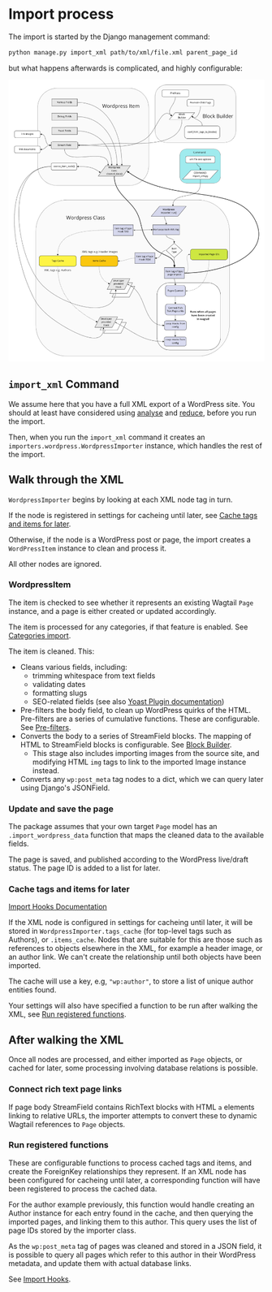 # Import process

The import is started by the Django management command:

```bash
python manage.py import_xml path/to/xml/file.xml parent_page_id
```

but what happens afterwards is complicated, and highly configurable:

<img src="import-flow-diagram.png">

## `import_xml` Command

We assume here that you have a full XML export of a WordPress site. You should at least have considered using  [analyse](docs/tooling.md#analyze-xml-commands) and [reduce](docs/tooling.md#reduce-xml-command), before you run the import.

Then, when you run the `import_xml` command it creates an `importers.wordpress.WordpressImporter` instance, which handles the rest of the import.

## Walk through the XML

`WordpressImporter` begins by looking at each XML node tag in turn.

If the node is registered in settings for cacheing until later, see [Cache tags and items for later](#cache-tags-and-items-for-later).

Otherwise, if the node is a WordPress post or page, the import creates a `WordPressItem` instance to clean and process it.

All other nodes are ignored.

### WordpressItem

The item is checked to see whether it represents an existing Wagtail `Page` instance, and a page is either created or updated accordingly.

The item is processed for any categories, if that feature is enabled. See [Categories import](docs/categories_import.md).

The item is cleaned. This:

- Cleans various fields, including:
    - trimming whitespace from text fields
    - validating dates
    - formatting slugs
    - SEO-related fields (see also [Yoast Plugin documentation](docs/yoast.md))
- Pre-filters the body field, to clean up WordPress quirks of the HTML. Pre-filters are a series of cumulative functions. These are configurable. See [Pre-filters](docs/prefilters.md).
- Converts the body to a series of StreamField blocks. The mapping of HTML to StreamField blocks is configurable. See [Block Builder](docs/blockbuilder.md).
    - This stage also includes importing images from the source site, and modifying HTML `img` tags to link to the imported Image instance instead.
- Converts any `wp:post_meta` tag nodes to a dict, which we can query later using Django's JSONField.

### Update and save the page

The package assumes that your own target `Page` model has an `.import_wordpress_data` function that maps the cleaned data to the available fields.

The page is saved, and published according to the WordPress live/draft status. The page ID is added to a list for later.

### Cache tags and items for later

[Import Hooks Documentation](docs/import_hooks.md)

If the XML node is configured in settings for cacheing until later, it will be stored in `WordpressImporter.tags_cache` (for top-level tags such as Authors), or `.items_cache`. Nodes that are suitable for this are those such as references to objects elsewhere in the XML, for example a header image, or an author link. We can't create the relationship until both objects have been imported.

The cache will use a key, e.g, `"wp:author"`, to store a list of unique author entities found.

Your settings will also have specified a function to be run after walking the XML, see [Run registered functions](#run-registered-functions).

## After walking the XML

Once all nodes are processed, and either imported as `Page` objects, or cached for later, some processing involving database relations is possible.

### Connect rich text page links

If page body StreamField contains RichText blocks with HTML `a` elements linking to relative URLs, the importer attempts to convert these to dynamic Wagtail references to `Page` objects.

### Run registered functions

These are configurable functions to process cached tags and items, and create the ForeignKey relationships they represent. If an XML node has been configured for cacheing until later, a corresponding function will have been registered to process the cached data.

For the author example previously, this function would handle creating an Author instance for each entry found in the cache, and then querying the imported pages, and linking them to this author. This query uses the list of page IDs stored by the importer class.

As the `wp:post_meta` tag of pages was cleaned and stored in a JSON field, it is possible to query all pages which refer to this author in their WordPress metadata, and update them with actual database links.

See [Import Hooks](docs/import_hooks.md).
